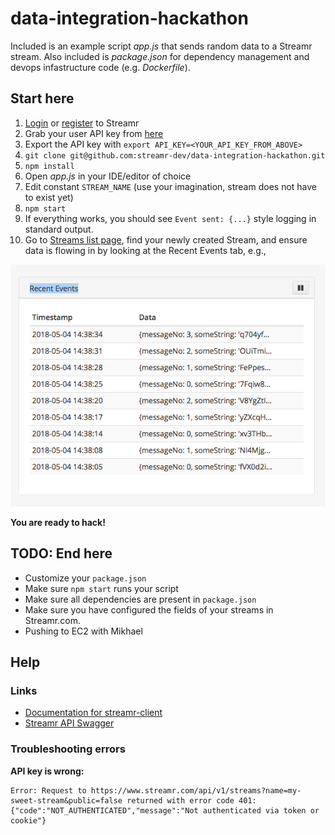 # data-integration-hackathon

Included is an example script *app.js* that sends random data to a Streamr stream. Also included is *package.json*
for dependency management and devops infastructure code (e.g. *Dockerfile*).

## Start here

1. [Login](https://www.streamr.com/login/auth) or [register](https://www.streamr.com/register/signup) to Streamr
2. Grab your user API key from [here](https://www.streamr.com/profile/edit)
3. Export the API key with `export API_KEY=<YOUR_API_KEY_FROM_ABOVE>`
4. `git clone git@github.com:streamr-dev/data-integration-hackathon.git`
5. `npm install`
6. Open *app.js* in your IDE/editor of choice
7. Edit constant `STREAM_NAME` (use your imagination, stream does not have to exist yet)
8. `npm start`
9. If everything works, you should see `Event sent: {...}` style logging in standard output.
10. Go to [Streams list page](https://www.streamr.com/stream/list), find your newly created Stream, and ensure data is
flowing in by looking at the Recent Events tab, e.g.,

![Recent events](images/recent-events.png)

**You are ready to hack!**


## TODO: End here
- Customize your `package.json`
- Make sure `npm start` runs your script
- Make sure all dependencies are present in `package.json`
- Make sure you have configured the fields of your streams in Streamr.com.
- Pushing to EC2 with Mikhael

## Help

### Links
- [Documentation for streamr-client](https://github.com/streamr-dev/streamr-client)
- [Streamr API Swagger](https://www.streamr.com/help/api)

### Troubleshooting errors

**API key is wrong:**
```
Error: Request to https://www.streamr.com/api/v1/streams?name=my-sweet-stream&public=false returned with error code 401: {"code":"NOT_AUTHENTICATED","message":"Not authenticated via token or cookie"}
```